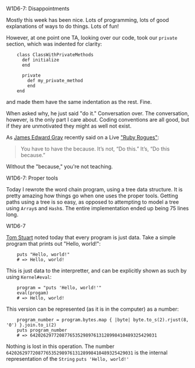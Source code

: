 W1D6-7: Disappointments

Mostly this week has been nice. Lots of programming, lots of good explanations of ways to do things. Lots of fun!

However, at one point one TA, looking over our code, took our `private` section, which was indented for clarity:

        class ClassWithPrivateMethods
          def initialize
          end

          private
            def my_private_method
            end
        end

and made them have the same indentation as the rest. Fine.

When asked why, he just said "do it." Conversation over. The conversation, however, is the only part I care about. Coding conventions are all good, but if they are unmotivated they might as well not exist.

As [James Edward Gray](http://blog.grayproductions.net) recently said on a Live ["Ruby Rogues"](http://rubyrogues.com/118-rr-live-recording-at-lonestar-ruby-conference-2013/):

> You have to have the because. It’s not, “Do this.” It’s, “Do this because.”

Without the "because," you're not teaching.



W1D6-7: Proper tools

Today I rewrote the word chain program, using a tree data structure. It is pretty amazing how things go when one uses the proper tools. Getting paths using a tree is so easy, as opposed to attempting to model a tree using `Array`s and `Hash`s. The entire implementation ended up being 75 lines long.



W1D6-7

[Tom Stuart](http://computationbook.com/) noted today that every program is just data. Take a simple program that prints out "Hello, world!":

        puts "Hello, world!"
        # => Hello, world!

This is just data to the interpretter, and can be explicitly shown as such by using `Kernel#eval`:

        program = "puts 'Hello, world!'"
        eval(progam)
        # => Hello, world!

This version can be represented (as it is in the computer) as a number:

        program_number = program.bytes.map { |byte| byte.to_s(2).rjust(8, '0') }.join.to_i(2)
        puts program_number
        # => 642026297720877653529897613128998410489325429031

Nothing is lost in this operation. The number `642026297720877653529897613128998410489325429031` is the internal representation of the `String` `puts 'Hello, world!'`
